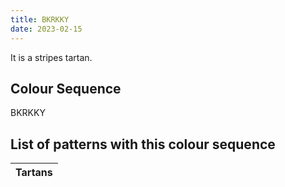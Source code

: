 ```yaml
---
title: BKRKKY
date: 2023-02-15
---
```

<no value>

It is a <no value> stripes tartan.


## Colour Sequence
BKRKKY

## List of patterns with this colour sequence

| Tartans |
|---------------|
